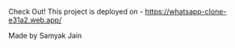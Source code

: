 Check Out!
This project is deployed on - https://whatsapp-clone-e31a2.web.app/

Made by Samyak Jain

